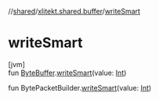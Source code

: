 //[shared](../../index.md)/[xlitekt.shared.buffer](index.md)/[writeSmart](write-smart.md)

# writeSmart

[jvm]\
fun [ByteBuffer](https://docs.oracle.com/javase/8/docs/api/java/nio/ByteBuffer.html).[writeSmart](write-smart.md)(value: [Int](https://kotlinlang.org/api/latest/jvm/stdlib/kotlin/-int/index.html))

fun BytePacketBuilder.[writeSmart](write-smart.md)(value: [Int](https://kotlinlang.org/api/latest/jvm/stdlib/kotlin/-int/index.html))
